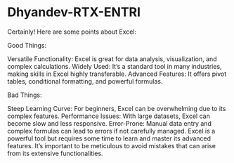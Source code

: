 # Dhyandev-RTX-ENTRI
Certainly! Here are some points about Excel:

Good Things:

Versatile Functionality: Excel is great for data analysis, visualization, and complex calculations.
Widely Used: It’s a standard tool in many industries, making skills in Excel highly transferable.
Advanced Features: It offers pivot tables, conditional formatting, and powerful formulas.

Bad Things:

Steep Learning Curve: For beginners, Excel can be overwhelming due to its complex features.
Performance Issues: With large datasets, Excel can become slow and less responsive.
Error-Prone: Manual data entry and complex formulas can lead to errors if not carefully managed.
Excel is a powerful tool but requires some time to learn and master its advanced features. It’s important to be meticulous to avoid mistakes that can arise from its extensive functionalities.
